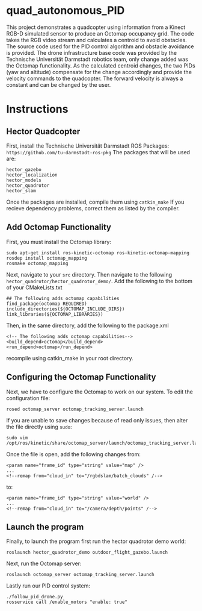 # quad_autonomous_PID
This project demonstrates a quadcopter using information from a Kinect RGB-D simulated sensor to produce an Octomap occupancy grid. The code takes the RGB video stream and calculates a centroid to avoid obstacles. The source code used for the PID control algorithm and obstacle avoidance is provided. The drone infrastructure base code was provided by the Technische Universität Darmstadt robotics team, only change added was the Octomap functionality. As the calculated centroid changes, the two PIDs (yaw and altitude) compensate for the change accordingly and provide the velocity commands to the quadcopter. The forward velocity is always a constant and can be changed by the user.

# Instructions
## Hector Quadcopter 
First, install the Technische Universität Darmstadt ROS Packages:
`https://github.com/tu-darmstadt-ros-pkg`
The packages that will be used are:
```
hector_gazebo
hector_localization
hector_models
hector_quadrotor
hector_slam
```
Once the packages are installed, compile them using `catkin_make` 
If you recieve dependency problems, correct them as listed by the compiler.

## Add Octomap Functionality
First, you must install the Octomap library:
```
sudo apt-get install ros-kinetic-octomap ros-kinetic-octomap-mapping
rosdep install octomap_mapping
rosmake octomap_mapping
```
Next, navigate to your `src` directory. Then navigate to the following `hector_quadrotor/hector_quadrotor_demo/`. Add the following to the bottom of your CMakeLists.txt
```
## The following adds octomap capabilities
find_package(octomap REQUIRED)
include_directories(${OCTOMAP_INCLUDE_DIRS})
link_libraries(${OCTOMAP_LIBRARIES})
```
Then, in the same directory, add the following to the package.xml 
```
<!-- The following adds octomap capabilities-->
<build_depend>octomap</build_depend>
<run_depend>octomap</run_depend>
```
recompile using catkin_make in your root directory.

## Configuring the Octomap Functionality
Next, we have to configure the Octomap to work on our system. To edit the configuration file:
```
rosed octomap_server octomap_tracking_server.launch
```
If you are unable to save changes because of read only issues, then alter the file directly using `sudo`:
```
sudo vim /opt/ros/kinetic/share/octomap_server/launch/octomap_tracking_server.launch
```
Once the file is open, add the following changes from:
```
<param name="frame_id" type="string" value="map" />
...
<!--remap from="cloud_in" to="/rgbdslam/batch_clouds" /-->
```
to:
```
<param name="frame_id" type="string" value="world" />
...
<!--remap from="cloud_in" to="/camera/depth/points" /-->
```
## Launch the program
Finally, to launch the program first run the hector quadrotor demo world:
```
roslaunch hector_quadrotor_demo outdoor_flight_gazebo.launch
```
Next, run the Octomap server:
```
roslaunch octomap_server octomap_tracking_server.launch 
```
Lastly run our PID control system:
```
./follow_pid_drone.py
rosservice call /enable_motors "enable: true"
```
